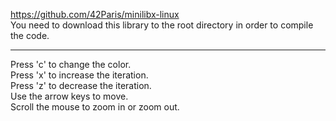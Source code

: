 https://github.com/42Paris/minilibx-linux  
You need to download this library to the root directory in order to compile the code.
***
Press 'c' to change the color.  
Press 'x' to increase the iteration.  
Press 'z' to decrease the iteration.  
Use the arrow keys to move.  
Scroll the mouse to zoom in or zoom out.
